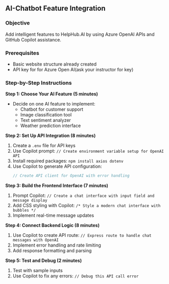 
## AI-Chatbot Feature Integration

### Objective
Add intelligent features to HelpHub.AI by using Azure OpenAI APIs and GitHub Copilot assistance.

### Prerequisites
- Basic website structure already created
- API key for for Azure Open AI(ask your instructor for key)

### Step-by-Step Instructions

**Step 1: Choose Your AI Feature (5 minutes)**
- Decide on one AI feature to implement:
  - Chatbot for customer support
  - Image classification tool
  - Text sentiment analyzer
  - Weather prediction interface

**Step 2: Set Up API Integration (8 minutes)**
1. Create a `.env` file for API keys
2. Use Copilot prompt: `// Create environment variable setup for OpenAI API`
3. Install required packages: `npm install axios dotenv`
4. Use Copilot to generate API configuration:
   ```javascript
   // Create API client for OpenAI with error handling
   ```

**Step 3: Build the Frontend Interface (7 minutes)**
1. Prompt Copilot: `// Create a chat interface with input field and message display`
2. Add CSS styling with Copilot: `/* Style a modern chat interface with bubbles */`
3. Implement real-time message updates

**Step 4: Connect Backend Logic (8 minutes)**
1. Use Copilot to create API route: `// Express route to handle chat messages with OpenAI`
2. Implement error handling and rate limiting
3. Add response formatting and parsing

**Step 5: Test and Debug (2 minutes)**
1. Test with sample inputs
2. Use Copilot to fix any errors: `// Debug this API call error`
